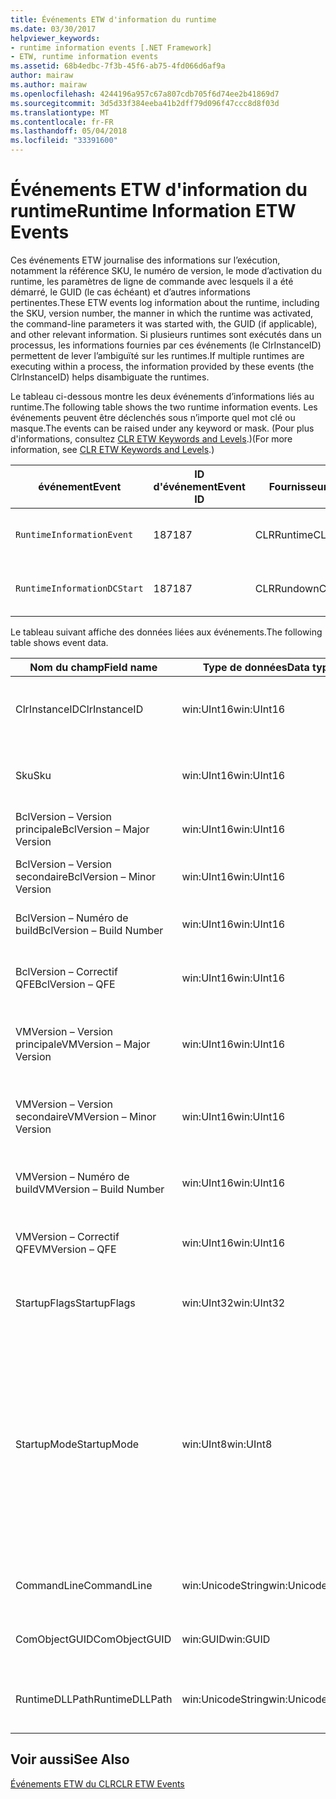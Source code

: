```yaml
---
title: Événements ETW d'information du runtime
ms.date: 03/30/2017
helpviewer_keywords:
- runtime information events [.NET Framework]
- ETW, runtime information events
ms.assetid: 68b4edbc-7f3b-45f6-ab75-4fd066d6af9a
author: mairaw
ms.author: mairaw
ms.openlocfilehash: 4244196a957c67a807cdb705f6d74ee2b41869d7
ms.sourcegitcommit: 3d5d33f384eeba41b2dff79d096f47ccc8d8f03d
ms.translationtype: MT
ms.contentlocale: fr-FR
ms.lasthandoff: 05/04/2018
ms.locfileid: "33391600"
---
```

# <a name="runtime-information-etw-events"></a><span data-ttu-id="abbd1-102">Événements ETW d'information du runtime</span><span class="sxs-lookup"><span data-stu-id="abbd1-102">Runtime Information ETW Events</span></span>
<span data-ttu-id="abbd1-103">Ces événements ETW journalise des informations sur l’exécution, notamment la référence SKU, le numéro de version, le mode d’activation du runtime, les paramètres de ligne de commande avec lesquels il a été démarré, le GUID (le cas échéant) et d’autres informations pertinentes.</span><span class="sxs-lookup"><span data-stu-id="abbd1-103">These ETW events log information about the runtime, including the SKU, version number, the manner in which the runtime was activated, the command-line parameters it was started with, the GUID (if applicable), and other relevant information.</span></span> <span data-ttu-id="abbd1-104">Si plusieurs runtimes sont exécutés dans un processus, les informations fournies par ces événements (le ClrInstanceID) permettent de lever l’ambiguïté sur les runtimes.</span><span class="sxs-lookup"><span data-stu-id="abbd1-104">If multiple runtimes are executing within a process, the information provided by these events (the ClrInstanceID) helps disambiguate the runtimes.</span></span>  
  
 <span data-ttu-id="abbd1-105">Le tableau ci-dessous montre les deux événements d’informations liés au runtime.</span><span class="sxs-lookup"><span data-stu-id="abbd1-105">The following table shows the two runtime information events.</span></span> <span data-ttu-id="abbd1-106">Les événements peuvent être déclenchés sous n’importe quel mot clé ou masque.</span><span class="sxs-lookup"><span data-stu-id="abbd1-106">The events can be raised under any keyword or mask.</span></span> <span data-ttu-id="abbd1-107">(Pour plus d'informations, consultez [CLR ETW Keywords and Levels](../../../docs/framework/performance/clr-etw-keywords-and-levels.md).)</span><span class="sxs-lookup"><span data-stu-id="abbd1-107">(For more information, see [CLR ETW Keywords and Levels](../../../docs/framework/performance/clr-etw-keywords-and-levels.md).)</span></span>  
  
|<span data-ttu-id="abbd1-108">événement</span><span class="sxs-lookup"><span data-stu-id="abbd1-108">Event</span></span>|<span data-ttu-id="abbd1-109">ID d'événement</span><span class="sxs-lookup"><span data-stu-id="abbd1-109">Event ID</span></span>|<span data-ttu-id="abbd1-110">Fournisseur</span><span class="sxs-lookup"><span data-stu-id="abbd1-110">Provider</span></span>|<span data-ttu-id="abbd1-111">Description</span><span class="sxs-lookup"><span data-stu-id="abbd1-111">Description</span></span>|  
|-----------|--------------|--------------|-----------------|  
|`RuntimeInformationEvent`|<span data-ttu-id="abbd1-112">187</span><span class="sxs-lookup"><span data-stu-id="abbd1-112">187</span></span>|<span data-ttu-id="abbd1-113">CLRRuntime</span><span class="sxs-lookup"><span data-stu-id="abbd1-113">CLRRuntime</span></span>|<span data-ttu-id="abbd1-114">Déclenché lorsqu’un runtime est chargé.</span><span class="sxs-lookup"><span data-stu-id="abbd1-114">Raised when a runtime is loaded.</span></span>|  
|`RuntimeInformationDCStart`|<span data-ttu-id="abbd1-115">187</span><span class="sxs-lookup"><span data-stu-id="abbd1-115">187</span></span>|<span data-ttu-id="abbd1-116">CLRRundown</span><span class="sxs-lookup"><span data-stu-id="abbd1-116">CLRRundown</span></span>|<span data-ttu-id="abbd1-117">Énumère les runtimes chargés.</span><span class="sxs-lookup"><span data-stu-id="abbd1-117">Enumerates the runtimes that are loaded.</span></span>|  
  
 <span data-ttu-id="abbd1-118">Le tableau suivant affiche des données liées aux événements.</span><span class="sxs-lookup"><span data-stu-id="abbd1-118">The following table shows event data.</span></span>  
  
|<span data-ttu-id="abbd1-119">Nom du champ</span><span class="sxs-lookup"><span data-stu-id="abbd1-119">Field name</span></span>|<span data-ttu-id="abbd1-120">Type de données</span><span class="sxs-lookup"><span data-stu-id="abbd1-120">Data type</span></span>|<span data-ttu-id="abbd1-121">Description</span><span class="sxs-lookup"><span data-stu-id="abbd1-121">Description</span></span>|  
|----------------|---------------|-----------------|  
|<span data-ttu-id="abbd1-122">ClrInstanceID</span><span class="sxs-lookup"><span data-stu-id="abbd1-122">ClrInstanceID</span></span>|<span data-ttu-id="abbd1-123">win:UInt16</span><span class="sxs-lookup"><span data-stu-id="abbd1-123">win:UInt16</span></span>|<span data-ttu-id="abbd1-124">ID unique de l'instance de CLR ou CoreCLR.</span><span class="sxs-lookup"><span data-stu-id="abbd1-124">Unique ID for the instance of CLR or CoreCLR.</span></span>|  
|<span data-ttu-id="abbd1-125">Sku</span><span class="sxs-lookup"><span data-stu-id="abbd1-125">Sku</span></span>|<span data-ttu-id="abbd1-126">win:UInt16</span><span class="sxs-lookup"><span data-stu-id="abbd1-126">win:UInt16</span></span>|<span data-ttu-id="abbd1-127">1 – Desktop CLR.</span><span class="sxs-lookup"><span data-stu-id="abbd1-127">1 – Desktop CLR.</span></span><br /><br /> <span data-ttu-id="abbd1-128">2 – CoreCLR.</span><span class="sxs-lookup"><span data-stu-id="abbd1-128">2 – CoreCLR.</span></span>|  
|<span data-ttu-id="abbd1-129">BclVersion – Version principale</span><span class="sxs-lookup"><span data-stu-id="abbd1-129">BclVersion – Major Version</span></span>|<span data-ttu-id="abbd1-130">win:UInt16</span><span class="sxs-lookup"><span data-stu-id="abbd1-130">win:UInt16</span></span>|<span data-ttu-id="abbd1-131">Version principale de mscorlib.dll.</span><span class="sxs-lookup"><span data-stu-id="abbd1-131">Major version of mscorlib.dll.</span></span>|  
|<span data-ttu-id="abbd1-132">BclVersion – Version secondaire</span><span class="sxs-lookup"><span data-stu-id="abbd1-132">BclVersion – Minor Version</span></span>|<span data-ttu-id="abbd1-133">win:UInt16</span><span class="sxs-lookup"><span data-stu-id="abbd1-133">win:UInt16</span></span>|<span data-ttu-id="abbd1-134">Numéro de la version secondaire de mscorlib.dll.</span><span class="sxs-lookup"><span data-stu-id="abbd1-134">Minor version number of mscorlib.dll.</span></span>|  
|<span data-ttu-id="abbd1-135">BclVersion – Numéro de build</span><span class="sxs-lookup"><span data-stu-id="abbd1-135">BclVersion – Build Number</span></span>|<span data-ttu-id="abbd1-136">win:UInt16</span><span class="sxs-lookup"><span data-stu-id="abbd1-136">win:UInt16</span></span>|<span data-ttu-id="abbd1-137">Numéro de build de mscorlib.dll.</span><span class="sxs-lookup"><span data-stu-id="abbd1-137">Build number of mscorlib.dll.</span></span>|  
|<span data-ttu-id="abbd1-138">BclVersion – Correctif QFE</span><span class="sxs-lookup"><span data-stu-id="abbd1-138">BclVersion – QFE</span></span>|<span data-ttu-id="abbd1-139">win:UInt16</span><span class="sxs-lookup"><span data-stu-id="abbd1-139">win:UInt16</span></span>|<span data-ttu-id="abbd1-140">Numéro de version du correctif logiciel de mscorlib.dll.</span><span class="sxs-lookup"><span data-stu-id="abbd1-140">Hotfix version number of mscorlib.dll.</span></span>|  
|<span data-ttu-id="abbd1-141">VMVersion – Version principale</span><span class="sxs-lookup"><span data-stu-id="abbd1-141">VMVersion – Major Version</span></span>|<span data-ttu-id="abbd1-142">win:UInt16</span><span class="sxs-lookup"><span data-stu-id="abbd1-142">win:UInt16</span></span>|<span data-ttu-id="abbd1-143">Version de clr.dll ou de coreclr.dll, selon la référence SKU.</span><span class="sxs-lookup"><span data-stu-id="abbd1-143">Version of clr.dll or coreclr.dll, depending on SKU.</span></span>|  
|<span data-ttu-id="abbd1-144">VMVersion – Version secondaire</span><span class="sxs-lookup"><span data-stu-id="abbd1-144">VMVersion – Minor Version</span></span>|<span data-ttu-id="abbd1-145">win:UInt16</span><span class="sxs-lookup"><span data-stu-id="abbd1-145">win:UInt16</span></span>|<span data-ttu-id="abbd1-146">Version secondaire de clr.dll ou de coreclr.dll, selon la référence SKU.</span><span class="sxs-lookup"><span data-stu-id="abbd1-146">Minor version of clr.dll or coreclr.dll, depending on SKU.</span></span>|  
|<span data-ttu-id="abbd1-147">VMVersion – Numéro de build</span><span class="sxs-lookup"><span data-stu-id="abbd1-147">VMVersion – Build Number</span></span>|<span data-ttu-id="abbd1-148">win:UInt16</span><span class="sxs-lookup"><span data-stu-id="abbd1-148">win:UInt16</span></span>|<span data-ttu-id="abbd1-149">Numéro de build de clr.dll ou de coreclr.dll.</span><span class="sxs-lookup"><span data-stu-id="abbd1-149">Build number of clr.dll or coreclr.dll.</span></span>|  
|<span data-ttu-id="abbd1-150">VMVersion – Correctif QFE</span><span class="sxs-lookup"><span data-stu-id="abbd1-150">VMVersion – QFE</span></span>|<span data-ttu-id="abbd1-151">win:UInt16</span><span class="sxs-lookup"><span data-stu-id="abbd1-151">win:UInt16</span></span>|<span data-ttu-id="abbd1-152">Numéro du correctif logiciel de clr.dll ou de coreclr.dll.</span><span class="sxs-lookup"><span data-stu-id="abbd1-152">Hotfix version number of clr.dll or coreclr.dll.</span></span>|  
|<span data-ttu-id="abbd1-153">StartupFlags</span><span class="sxs-lookup"><span data-stu-id="abbd1-153">StartupFlags</span></span>|<span data-ttu-id="abbd1-154">win:UInt32</span><span class="sxs-lookup"><span data-stu-id="abbd1-154">win:UInt32</span></span>|<span data-ttu-id="abbd1-155">Indicateurs de démarrage définis dans mscoree.h.</span><span class="sxs-lookup"><span data-stu-id="abbd1-155">Startup flags defined in mscoree.h.</span></span>|  
|<span data-ttu-id="abbd1-156">StartupMode</span><span class="sxs-lookup"><span data-stu-id="abbd1-156">StartupMode</span></span>|<span data-ttu-id="abbd1-157">win:UInt8</span><span class="sxs-lookup"><span data-stu-id="abbd1-157">win:UInt8</span></span>|<span data-ttu-id="abbd1-158">0x01 - Fichier exécutable managé.</span><span class="sxs-lookup"><span data-stu-id="abbd1-158">0x01 - Managed executable.</span></span><br /><br /> <span data-ttu-id="abbd1-159">0x02 - CLR hébergé.</span><span class="sxs-lookup"><span data-stu-id="abbd1-159">0x02 - Hosted CLR.</span></span><br /><br /> <span data-ttu-id="abbd1-160">0x04 - Code Interop managé C++.</span><span class="sxs-lookup"><span data-stu-id="abbd1-160">0x04 - C++ managed interop.</span></span><br /><br /> <span data-ttu-id="abbd1-161">0x08 - Activé pour COM.</span><span class="sxs-lookup"><span data-stu-id="abbd1-161">0x08 - COM-activated.</span></span><br /><br /> <span data-ttu-id="abbd1-162">0x10 - Autre.</span><span class="sxs-lookup"><span data-stu-id="abbd1-162">0x10 - Other.</span></span>|  
|<span data-ttu-id="abbd1-163">CommandLine</span><span class="sxs-lookup"><span data-stu-id="abbd1-163">CommandLine</span></span>|<span data-ttu-id="abbd1-164">win:UnicodeString</span><span class="sxs-lookup"><span data-stu-id="abbd1-164">win:UnicodeString</span></span>|<span data-ttu-id="abbd1-165">Non null seulement si StartupMode=0x01.</span><span class="sxs-lookup"><span data-stu-id="abbd1-165">Non-null only if StartupMode=0x01.</span></span>|  
|<span data-ttu-id="abbd1-166">ComObjectGUID</span><span class="sxs-lookup"><span data-stu-id="abbd1-166">ComObjectGUID</span></span>|<span data-ttu-id="abbd1-167">win:GUID</span><span class="sxs-lookup"><span data-stu-id="abbd1-167">win:GUID</span></span>|<span data-ttu-id="abbd1-168">Non null seulement si StartupMode=0x08.</span><span class="sxs-lookup"><span data-stu-id="abbd1-168">Non-null only if StartupMode=0x08.</span></span>|  
|<span data-ttu-id="abbd1-169">RuntimeDLLPath</span><span class="sxs-lookup"><span data-stu-id="abbd1-169">RuntimeDLLPath</span></span>|<span data-ttu-id="abbd1-170">win:UnicodeString</span><span class="sxs-lookup"><span data-stu-id="abbd1-170">win:UnicodeString</span></span>|<span data-ttu-id="abbd1-171">Chemin du fichier .dll du CLR qui a été chargé dans le processus.</span><span class="sxs-lookup"><span data-stu-id="abbd1-171">Path to the CLR .dll file that was loaded into the process.</span></span>|  
  
## <a name="see-also"></a><span data-ttu-id="abbd1-172">Voir aussi</span><span class="sxs-lookup"><span data-stu-id="abbd1-172">See Also</span></span>  
 [<span data-ttu-id="abbd1-173">Événements ETW du CLR</span><span class="sxs-lookup"><span data-stu-id="abbd1-173">CLR ETW Events</span></span>](../../../docs/framework/performance/clr-etw-events.md)
